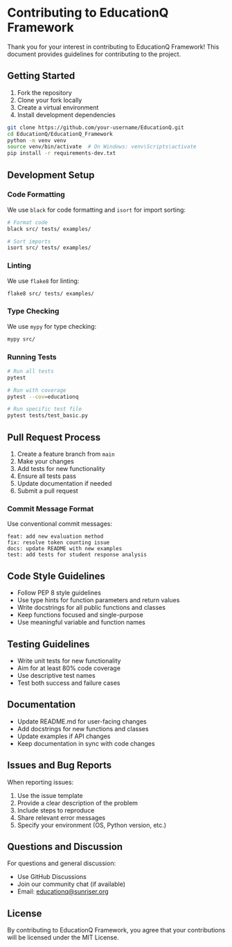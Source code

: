 # Contributing to EducationQ Framework

Thank you for your interest in contributing to EducationQ Framework! This document provides guidelines for contributing to the project.

## Getting Started

1. Fork the repository
2. Clone your fork locally
3. Create a virtual environment
4. Install development dependencies

```bash
git clone https://github.com/your-username/EducationQ.git
cd EducationQ/EducationQ_Framework
python -m venv venv
source venv/bin/activate  # On Windows: venv\Scripts\activate
pip install -r requirements-dev.txt
```

## Development Setup

### Code Formatting

We use `black` for code formatting and `isort` for import sorting:

```bash
# Format code
black src/ tests/ examples/

# Sort imports
isort src/ tests/ examples/
```

### Linting

We use `flake8` for linting:

```bash
flake8 src/ tests/ examples/
```

### Type Checking

We use `mypy` for type checking:

```bash
mypy src/
```

### Running Tests

```bash
# Run all tests
pytest

# Run with coverage
pytest --cov=educationq

# Run specific test file
pytest tests/test_basic.py
```

## Pull Request Process

1. Create a feature branch from `main`
2. Make your changes
3. Add tests for new functionality
4. Ensure all tests pass
5. Update documentation if needed
6. Submit a pull request

### Commit Message Format

Use conventional commit messages:

```
feat: add new evaluation method
fix: resolve token counting issue
docs: update README with new examples
test: add tests for student response analysis
```

## Code Style Guidelines

- Follow PEP 8 style guidelines
- Use type hints for function parameters and return values
- Write docstrings for all public functions and classes
- Keep functions focused and single-purpose
- Use meaningful variable and function names

## Testing Guidelines

- Write unit tests for new functionality
- Aim for at least 80% code coverage
- Use descriptive test names
- Test both success and failure cases

## Documentation

- Update README.md for user-facing changes
- Add docstrings for new functions and classes
- Update examples if API changes
- Keep documentation in sync with code changes

## Issues and Bug Reports

When reporting issues:

1. Use the issue template
2. Provide a clear description of the problem
3. Include steps to reproduce
4. Share relevant error messages
5. Specify your environment (OS, Python version, etc.)

## Questions and Discussion

For questions and general discussion:

- Use GitHub Discussions
- Join our community chat (if available)
- Email: educationq@sunriser.org

## License

By contributing to EducationQ Framework, you agree that your contributions will be licensed under the MIT License. 